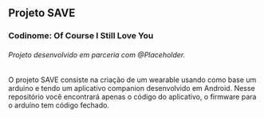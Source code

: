 ## Projeto SAVE
### Codinome: Of Course I Still Love You

###### Projeto desenvolvido em parceria com @Placeholder.

O projeto SAVE consiste na criação de um wearable usando como base um arduino e tendo um aplicativo companion desenvolvido em Android.
Nesse repositório você encontrará apenas o código do aplicativo, o firmware para o arduíno tem código fechado.
